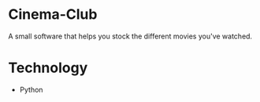 # Cinema-Club
A small software that helps you stock the different movies you've watched.

# Technology
* Python
